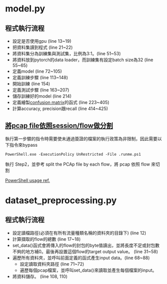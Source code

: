 # model.py
## 程式執行流程
* 設定是否使用gpu (line 13~19)
* 把資料集讀到程式 (line 21~22)
* 將資料集分為訓練集與測試集，比例為3:1。(line 51~53)
* 將資料放到pytorch的data loader，而訓練集有設定batch size為32 (line 55~65)
* 定義model (line 72~105)
* 定義訓練步驟 (line 113~148)
* 開始訓練 (line 154)
* 定義測試步驟 (line 163~207)
* 儲存訓練好的model (line 214)
* 定義繪製[confusion matrix](https://github.com/wcipriano/pretty-print-confusion-matrix)的函式 (line 223~405)
* 計算accuracy, precision跟recall (line 414~425)

## [將pcap file依照session/flow做分割](https://github.com/yungshenglu/USTC-TK2016)
執行第一步驟的指令時需要使未通過簽證的檔案的執行政策為非限制，因此需要以下指令來bypass
```
PowerShell.exe -ExecutionPolicy UnRestricted -File .runme.ps1
```
執行 Step2，並參考 split the PCAp file by each flow，將 pcap 依照 flow 來切割

[PowerShell usage ref.](https://www.netspi.com/blog/technical/network-penetration-testing/15-ways-to-bypass-the-powershell-execution-policy/)
# dataset_preprocessing.py
## 程式執行流程
* 設定讀檔路徑(必須在有所有流量種類名稱的資料夾的目錄下) (line 12)
* 計算擷取的flow的總數 (line 17~18)
* set_data()函式會將傳入的flow的封包的byte值讀出，並將長度不足或封包數不夠的地方補0。最後再設置這個flow的target output value。 (line 31~58)
* 遍歷所有資料夾，並呼叫前面定義的函式產生input data。(line 68~88)
    * 設定讀取資料夾路徑 (line 71~72)
    * 遍歷每個pcap檔案，並呼叫set_data()來讀取並產生每個檔案的input。
* 將資料儲存。 (line 108, 110)
